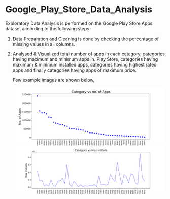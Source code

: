 # Google_Play_Store_Data_Analysis

Exploratory Data Analysis is performed on the Google Play Store Apps dataset according to the following steps-

1. Data Preparation and Cleaning is done by checking the percentage of missing values in all columns.

2. Analysed & Visualized total number of apps in each category, categories having maximum and minimum apps in. Play Store, categories having maximum & minimum installed apps, categories having highest rated apps and finally categories having apps of maximum price.

   Few example images are shown below,

   ![Image of Photo](https://github.com/KrishangiKashyap/Google_Play_Store_Data_Analysis/blob/main/category%20vs%20app.png?width=30&height=30)
   ![Image of Photo](https://github.com/KrishangiKashyap/Google_Play_Store_Data_Analysis/blob/main/category%20vs%20max%20install.png?width=30&height=30)
